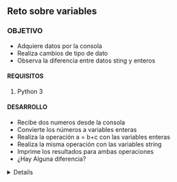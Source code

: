  	
## Reto sobre variables 

### OBJETIVO 

- Adquiere datos por la consola
- Realiza cambios de tipo de dato
- Observa la diferencia entre datos sting y enteros

#### REQUISITOS 

1. Python 3

#### DESARROLLO
- Recibe dos numeros desde la consola
- Convierte los números a variables enteras
- Realiza la operación a = b+c con las variables enteras
- Realiza la misma operación con las variables string
- Imprime los resultados para ambas operaciones 
- ¿Hay Alguna diferencia?


<details>
	Adquiere los datos desde la consola

	print("inserta número")
	a = input()
	print("inserta otro número") 
	b = input()

	Realiza el cast a entero
	
	num1 = int(a)
	num2 = int(b)
	
	Realiza las operaciones
	
	concatena = a+b
	suma = num1+num2
	
	Imprime los resultados
	
	print(concatena)
	print(suma)
	
	
</details> 



